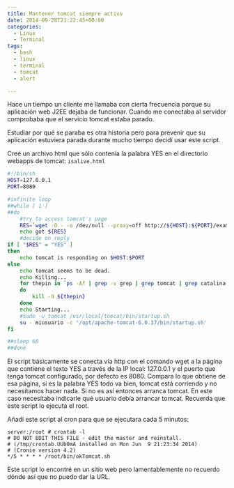 ```yaml
---
title: Mantener tomcat siempre activo
date: 2014-09-28T21:22:45+00:00
categories:
  - Linux
  - Terminal
tags:
  - bash
  - linux
  - terminal
  - tomcat
  - alert

---
```

Hace un tiempo un cliente me llamaba con cierta frecuencia porque su aplicación web J2EE dejaba de funcionar. Cuando me conectaba al servidor comprobaba que el servicio tomcat estaba parado.

Estudiar por qué se paraba es otra historia pero para prevenir que su aplicación estuviera parada durante mucho tiempo decidí usar este script.

Creé un archivo html que sólo contenía la palabra YES en el directorio webapps de tomcat: `isalive.html`

```bash
#!/bin/sh
HOST=127.0.0.1
PORT=8080

#infinite loop
##while [ 1 ]
##do
    #try to access tomcat's page
    RES=`wget -O - -o /dev/null --proxy=off http://${HOST}:${PORT}/examples/isalive.html | awk '{ print $1 }'`
    echo got ${RES}
    #decide on reply
if [ "$RES" = "YES" ]
then
    echo tomcat is responding on $HOST:$PORT
else
    echo tomcat seems to be dead.
    echo Killing...
    for thepin in `ps -Af | grep -v grep | grep tomcat | grep catalina | awk '{ print $2 }'`
    do
        kill -9 ${thepin}
    done
    echo Starting...
    #sudo -u tomcat /usr/local/tomcat/bin/startup.sh
    su - miusuario -c '/opt/apache-tomcat-6.0.37/bin/startup.sh'
fi

##sleep 60
##done
```

El script básicamente se conecta vía http con el comando wget a la página que contiene el texto YES a través de la IP local: 127.0.0.1 y el puerto que tenga tomcat configurado, por defecto es 8080. Compara lo que obtiene de esa página, si es la palabra YES todo va bien, tomcat está corriendo y no necesitamos hacer nada. Si no es así entonces arranca tomcat. En este caso necesitaba indicarle qué usuario debía arrancar tomcat. Recuerda que este script lo ejecuta el root.

Añadí este script al cron para que se ejecutara cada 5 minutos:

```
server:/root # crontab -l
# DO NOT EDIT THIS FILE - edit the master and reinstall.
# (/tmp/crontab.UUb0mA installed on Mon Jun  9 21:23:34 2014)
# (Cronie version 4.2)
*/5 * * * * /root/bin/okTomcat.sh
```

Este script lo encontré en un sitio web pero lamentablemente no recuerdo dónde así que no puedo dar la URL.
